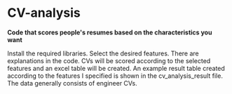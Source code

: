 # CV-analysis
**Code that scores people's resumes based on the characteristics you want**


Install the required libraries. Select the desired features. There are explanations in the code. CVs will be scored according to the selected features and an excel table will be created. An example result table created according to the features I specified is shown in the cv_analysis_result file. The data generally consists of engineer CVs.
